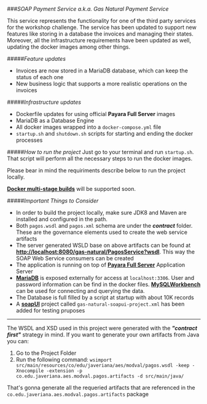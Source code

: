 ###_SOAP Payment Service a.k.a. Gas Natural Payment Service_

This service represents the functionality for one of the third party services for the workshop challenge.
The service has been updated to support new features like storing in a database the invoices and managing their states.
Moreover, all the infrastructure requirements have been updated as well, updating the docker images among other things.

#####_Feature updates_
- Invoices are now stored in a MariaDB database, which can keep the status of each one
- New business logic that supports a more realistic operations on the invoices  

#####_Infrastructure updates_
- Dockerfile updates for using official **Payara Full Server** images
- MariaDB as a Database Engine
- All docker images wrapped into a `docker-compose.yml` file
- `startup.sh` and `shutdown.sh` scripts for starting and ending the docker processes

#####_How to run the project_
Just go to your terminal and run `startup.sh`. That script will perform all the necessary steps to run the docker images.

Please bear in mind the requiriments describe below to run the project locally.

[**Docker multi-stage builds**](https://docs.docker.com/develop/develop-images/multistage-build/) will be supported soon.
 
  

#####_Important Things to Consider_
- In order to build the project locally, make sure JDK8 and Maven are installed and configured in the path.
- Both `pagos.wsdl` and `pagos.xml` schema are under the **_contract_** folder. These are the governance elements used to create the web service artifacts  
- The server generated WSLD base on above artifacts can be found at [**http://localhost:8080/gas-natural/PagosService?wsdl**](http://localhost:8080/gas-natural/PagosService?wsdl). This way the SOAP Web Service consumers can be created
- The application is running on top of [**Payara Full Server**](https://www.payara.fish/) Application Server  
- [**MariaDB**](https://mariadb.org/) is exposed externally for access at `localhost:3306`. User and password information can be find in the docker files. [**MySQLWorkbench**](https://www.mysql.com/products/workbench/) can be used for connecting and querying the data.
- The Database is full filled by a script at startup with about 10K records
- A [**soapUI**](https://www.soapui.org/downloads/soapui.html) project called `gas-natural-soapui-project.xml` has been added for testing pruposes  

-----
The WSDL and XSD used in this project were generated with the **_"contract first"_** strategy in mind. If you want to generate your own artifacts from Java you can:

1. Go to the Project Folder
2. Run the following command: `wsimport src/main/resources/co/edu/javeriana/aes/modval/pagos.wsdl -keep -Xnocompile -extension -p co.edu.javeriana.aes.modval.pagos.artifacts -d src/main/java/`

That's gonna generate all the requeried artifacts that are referenced in the `co.edu.javeriana.aes.modval.pagos.artifacts` package